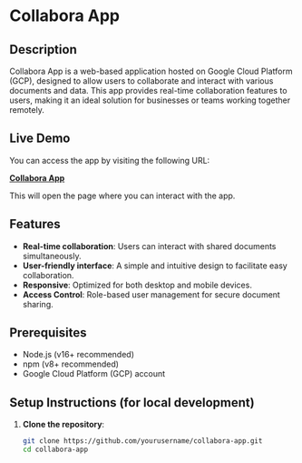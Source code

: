 # Collabora App

## Description

Collabora App is a web-based application hosted on Google Cloud Platform (GCP), designed to allow users to collaborate and interact with various documents and data. This app provides real-time collaboration features to users, making it an ideal solution for businesses or teams working together remotely.

## Live Demo

You can access the app by visiting the following URL:

[**Collabora App**](http://34.132.245.252:5173/)

This will open the page where you can interact with the app.

## Features

- **Real-time collaboration**: Users can interact with shared documents simultaneously.
- **User-friendly interface**: A simple and intuitive design to facilitate easy collaboration.
- **Responsive**: Optimized for both desktop and mobile devices.
- **Access Control**: Role-based user management for secure document sharing.

## Prerequisites

- Node.js (v16+ recommended)
- npm (v8+ recommended)
- Google Cloud Platform (GCP) account

## Setup Instructions (for local development)

1. **Clone the repository**:
   ```bash
   git clone https://github.com/yourusername/collabora-app.git
   cd collabora-app

